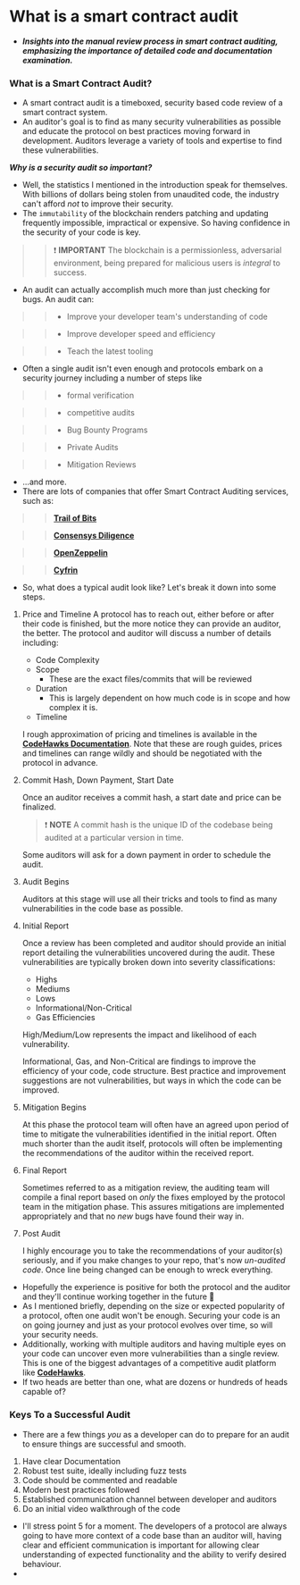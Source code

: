 # What is a smart contract audit
- ***Insights into the manual review process in smart contract auditing, emphasizing the importance of detailed code and documentation examination.***

### What is a Smart Contract Audit?
- A smart contract audit is a timeboxed, security based code review of a smart contract system.
- An auditor's goal is to find as many security vulnerabilities as possible and educate the protocol on best practices moving forward in development. Auditors leverage a variety of tools and expertise to find these vulnerabilities.

_**Why is a security audit so important?**_
- Well, the statistics I mentioned in the introduction speak for themselves. With billions of dollars being stolen from unaudited code, the industry can't afford _not_ to improve their security.
- The `immutability` of the blockchain renders patching and updating frequently impossible, impractical or expensive. So having confidence in the security of your code is key.

>> ❗ **IMPORTANT** The blockchain is a permissionless, adversarial environment, being prepared for malicious users is _integral_ to success.

- An audit can actually accomplish much more than just checking for bugs. An audit can:

>> * Improve your developer team's understanding of code

>> * Improve developer speed and efficiency

>> * Teach the latest tooling

- Often a single audit isn't even enough and protocols embark on a security journey including a number of steps like

>> * formal verification

>> * competitive audits

>> * Bug Bounty Programs

>> * Private Audits

>> * Mitigation Reviews

- ...and more.
- There are lots of companies that offer Smart Contract Auditing services, such as:

>> **[Trail of Bits](https://www.trailofbits.com/)**

>> **[Consensys Diligence](https://consensys.io/diligence/)**

>> **[OpenZeppelin](https://www.openzeppelin.com/security-audits)**

>> **[Cyfrin](https://www.cyfrin.io/)**

- So, what does a typical audit look like? Let's break it down into some steps.

1. Price and Timeline
   A protocol has to reach out, either before or after their code is finished, but the more notice they can provide an auditor, the better. The protocol and auditor will discuss a number of details including:

   * Code Complexity
   * Scope
     * These are the exact files/commits that will be reviewed
   * Duration
     * This is largely dependent on how much code is in scope and how complex it is.
   * Timeline

   I rough approximation of pricing and timelines is available in the **[CodeHawks Documentation](https://docs.codehawks.com/protocol-teams-sponsors/audit-pricing-and-timelines)**. Note that these are rough guides, prices and timelines can range wildly and should be negotiated with the protocol in advance.

2. Commit Hash, Down Payment, Start Date

   Once an auditor receives a commit hash, a start date and price can be finalized.

   > ❗ **NOTE**
   > A commit hash is the unique ID of the codebase being audited at a particular version in time.

   Some auditors will ask for a down payment in order to schedule the audit.

3. Audit Begins

   Auditors at this stage will use all their tricks and tools to find as many vulnerabilities in the code base as possible.

4. Initial Report

   Once a review has been completed and auditor should provide an initial report detailing the vulnerabilities uncovered during the audit. These vulnerabilities are typically broken down into severity classifications:

   * Highs
   * Mediums
   * Lows
   * Informational/Non-Critical
   * Gas Efficiencies

   High/Medium/Low represents the impact and likelihood of each vulnerability.

   Informational, Gas, and Non-Critical are findings to improve the efficiency of your code, code structure. Best practice and improvement suggestions are not vulnerabilities, but ways in which the code can be improved.

5. Mitigation Begins

   At this phase the protocol team will often have an agreed upon period of time to mitigate the vulnerabilities identified in the initial report. Often much shorter than the audit itself, protocols will often be implementing the recommendations of the auditor within the received report.

6. Final Report

   Sometimes referred to as a mitigation review, the auditing team will compile a final report based on _only_ the fixes employed by the protocol team in the mitigation phase. This assures mitigations are implemented appropriately and that no _new_ bugs have found their way in.

7. Post Audit

   I highly encourage you to take the recommendations of your auditor(s) seriously, and if you make changes to your repo, that's now _un-audited code_. Once line being changed can be enough to wreck everything.

- Hopefully the experience is positive for both the protocol and the auditor and they'll continue working together in the future 🥳
- As I mentioned briefly, depending on the size or expected popularity of a protocol, often one audit won't be enough. Securing your code is an on going journey and just as your protocol evolves over time, so will your security needs.
- Additionally, working with multiple auditors and having multiple eyes on your code can uncover even more vulnerabilities than a single review. This is one of the biggest advantages of a competitive audit platform like **[CodeHawks](https://www.codehawks.com/)**.
- If two heads are better than one, what are dozens or hundreds of heads capable of?

### Keys To a Successful Audit

- There are a few things _you_ as a developer can do to prepare for an audit to ensure things are successful and smooth.

1. Have clear Documentation
2. Robust test suite, ideally including fuzz tests
3. Code should be commented and readable
4. Modern best practices followed
5. Established communication channel between developer and auditors
6. Do an initial video walkthrough of the code

- I'll stress point 5 for a moment. The developers of a protocol are always going to have more context of a code base than an auditor will, having clear and efficient communication is important for allowing clear understanding of expected functionality and the ability to verify desired behaviour.
- 